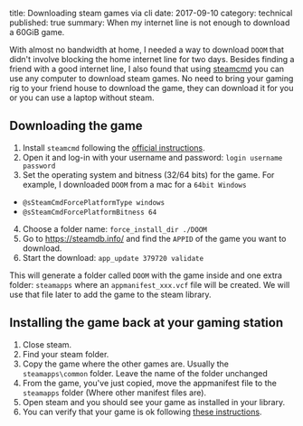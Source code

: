 title: Downloading steam games via cli
date: 2017-09-10
category: technical
published: true
summary: When my internet line is not enough to download a 60GiB game.

With almost no bandwidth at home, I needed a way to download `DOOM` that didn't involve blocking the home internet line for two days. Besides finding a friend with a good internet line, I also found that using [steamcmd](https://developer.valvesoftware.com/wiki/SteamCMD) you can use any computer to download steam games. No need to bring your gaming rig to your friend house to download the game, they can download it for you or you can use a laptop without steam.


## Downloading the game

1. Install `steamcmd` following the [official instructions](https://developer.valvesoftware.com/wiki/SteamCMD#Downloading_SteamCMD).
2. Open it and log-in with your username and password: `login username password`
3. Set the operating system and  bitness (32/64 bits) for the game. For example, I downloaded `DOOM` from a mac for a `64bit Windows`
  * `@sSteamCmdForcePlatformType windows`
  * `@sSteamCmdForcePlatformBitness 64`
4. Choose a folder name: `force_install_dir ./DOOM`
5. Go to https://steamdb.info/ and find the `APPID` of the game you want to download.
6. Start the download: `app_update 379720 validate`

This will generate a folder called `DOOM` with the game inside and one extra folder: `steamapps` where an `appmanifest_xxx.vcf` file will be created. We will use that file later to add the game to the steam library.

## Installing the game back at your gaming station

1. Close steam.
2. Find your steam folder.
3. Copy the game where the other games are. Usually the `steamapps\common` folder. Leave the name of the folder unchanged
4. From the game, you've just copied, move the appmanifest file to the `steamapps` folder (Where other manifest files are).
5. Open steam and you should see your game as installed in your library.
6. You can verify that your game is ok following [these instructions](https://support.steampowered.com/kb_article.php?ref=2037-QEUH-3335).